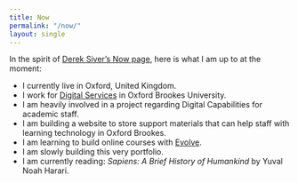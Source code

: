 ```yaml
---
title: Now
permalink: "/now/"
layout: single
---
```


In the spirit of [Derek Siver’s Now page](https://nownownow.com/about), here is what I am up to at the moment:

* I currently live in Oxford, United Kingdom.
* I work for [Digital Services](https://www.brookes.ac.uk/learning-resources/digital-services-and-learning-technology/) in Oxford Brookes University.
* I am heavily involved in a project regarding Digital Capabilities for academic staff.
* I am building a website to store support materials that can help staff with learning technology in Oxford Brookes.
* I am learning to build online courses with [Evolve](http://evolveauthoring.com/).
* I am slowly building this very portfolio.
* I am currently reading: *Sapiens: A Brief History of Humankind* by Yuval Noah Harari.
